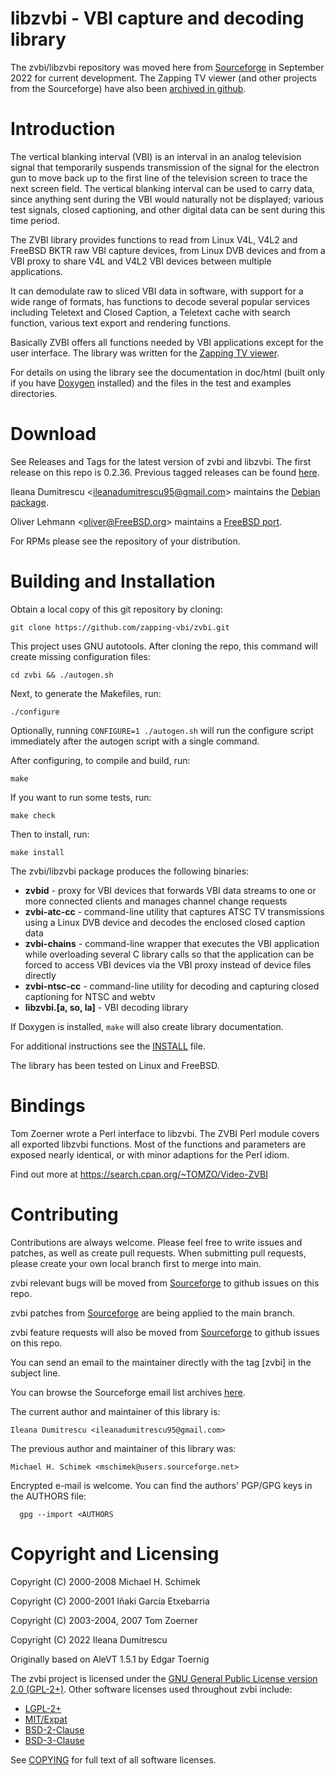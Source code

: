 
  libzvbi - VBI capture and decoding library
  ==========================================

  The zvbi/libzvbi repository was moved here from [Sourceforge](https://sourceforge.net/projects/zapping) in September 2022 for current development. The Zapping TV viewer (and other projects from the Sourceforge) have also been [archived in github](https://github.com/zapping-vbi/vbi-archive).



  Introduction
  ============

  The vertical blanking interval (VBI) is an interval in an analog
  television signal that temporarily suspends transmission of the
  signal for the electron gun to move back up to the first line of the
  television screen to trace the next screen field. The vertical
  blanking interval can be used to carry data, since anything sent
  during the VBI would naturally not be displayed; various test
  signals, closed captioning, and other digital data can be sent
  during this time period.

  The ZVBI library provides functions to read from Linux V4L, V4L2 and
  FreeBSD BKTR raw VBI capture devices, from Linux DVB devices and
  from a VBI proxy to share V4L and V4L2 VBI devices between multiple
  applications.

  It can demodulate raw to sliced VBI data in software, with support
  for a wide range of formats, has functions to decode several popular
  services including Teletext and Closed Caption, a Teletext cache
  with search function, various text export and rendering functions.

  Basically ZVBI offers all functions needed by VBI applications
  except for the user interface. The library was written for the
  [Zapping TV viewer](https://zapping.sourceforge.net).

  For details on using the library see the documentation in doc/html
  (built only if you have [Doxygen](https://www.doxygen.org/) installed)
  and the files in the test and examples directories.

  Download
  ========

  See Releases and Tags for the latest version of zvbi and libzvbi. The first release on this repo is 0.2.36. Previous tagged releases can be found [here](https://github.com/zapping-vbi/vbi-archive).

  Ileana Dumitrescu \<ileanadumitrescu95@gmail.com\> maintains the [Debian package](https://packages.debian.org/source/zvbi).

  Oliver Lehmann \<oliver@FreeBSD.org\> maintains a [FreeBSD port](https://www.freebsd.org/cgi/ports.cgi?query=libzvbi).

  For RPMs please see the repository of your distribution.


  Building and Installation
  =========================

  Obtain a local copy of this git repository by cloning:

    git clone https://github.com/zapping-vbi/zvbi.git
  
  This project uses GNU autotools. After cloning the repo, this command will create missing configuration files:
  
    cd zvbi && ./autogen.sh
  
  Next, to generate the Makefiles, run:

    ./configure
  
  Optionally, running `CONFIGURE=1 ./autogen.sh` will run the configure script immediately after the autogen script with a single command.
  
  After configuring, to compile and build, run:
  
    make
  
  If you want to run some tests, run:
  
    make check
  
  Then to install, run:
  
    make install

  The zvbi/libzvbi package produces the following binaries:
  
  * **zvbid** - proxy for VBI devices that forwards VBI data streams to one or more connected clients and manages channel change requests
  * **zvbi-atc-cc** - command-line utility that captures ATSC TV transmissions using a Linux DVB device and decodes the enclosed closed caption data
  * **zvbi-chains** - command-line wrapper that executes the VBI application while overloading several C library calls so that the application can be forced to access VBI devices via the VBI proxy instead of device files directly
  * **zvbi-ntsc-cc** - command-line utility for decoding and capturing closed captioning for NTSC and webtv
  * **libzvbi.[a, so, la]** - VBI decoding library
  
  If Doxygen is installed, `make` will also create library documentation.
  
  For additional instructions see the [INSTALL](https://github.com/zapping-vbi/zvbi/blob/main/INSTALL) file.

  The library has been tested on Linux and FreeBSD.

  Bindings
  ========

  Tom Zoerner wrote a Perl interface to libzvbi. The ZVBI Perl module
  covers all exported libzvbi functions. Most of the functions and
  parameters are exposed nearly identical, or with minor adaptions for
  the Perl idiom.

  Find out more at https://search.cpan.org/~TOMZO/Video-ZVBI

  Contributing
  ============

  Contributions are always welcome. Please feel free to write issues and patches, as well as create pull requests. When submitting pull requests, please create your own local branch first to merge into main.
  
  zvbi relevant bugs will be moved from [Sourceforge](https://sourceforge.net/p/zapping/bugs/) to github issues on this repo.

  zvbi patches from [Sourceforge](https://sourceforge.net/p/zapping/patches/) are being applied to the main branch.

  zvbi feature requests will also be moved from [Sourceforge](https://sourceforge.net/p/zapping/feature-requests/) to github issues on this repo.

  You can send an email to the maintainer directly with the tag \[zvbi\] in the subject line.

  You can browse the Sourceforge email list archives [here](http://sourceforge.net/mailarchive/forum.php?forum_name=zapping-misc).

  The current author and maintainer of this library is:

    Ileana Dumitrescu <ileanadumitrescu95@gmail.com>
  
  The previous author and maintainer of this library was:

    Michael H. Schimek <mschimek@users.sourceforge.net>

  Encrypted e-mail is welcome. You can find the authors' PGP/GPG keys in the
  AUTHORS file:

      gpg --import <AUTHORS


  Copyright and Licensing
  =======================

  Copyright (C) 2000-2008 Michael H. Schimek

  Copyright (C) 2000-2001 Iñaki García Etxebarria

  Copyright (C) 2003-2004, 2007 Tom Zoerner

  Copyright (C) 2022 Ileana Dumitrescu

  Originally based on AleVT 1.5.1 by Edgar Toernig

  The zvbi project is licensed under the [GNU General Public License version 2.0 (GPL-2+)](https://www.gnu.org/licenses/old-licenses/gpl-2.0.html). Other software licenses used throughout zvbi include:
  
  * [LGPL-2+](https://www.gnu.org/licenses/old-licenses/lgpl-2.1.html)
  * [MIT/Expat](https://opensource.org/licenses/MIT)
  * [BSD-2-Clause](https://opensource.org/licenses/BSD-2-Clause)
  * [BSD-3-Clause](https://opensource.org/licenses/BSD-3-Clause)
  
  See [COPYING](https://github.com/zapping-vbi/zvbi/blob/main/COPYING.md) for full text of all software licenses.
